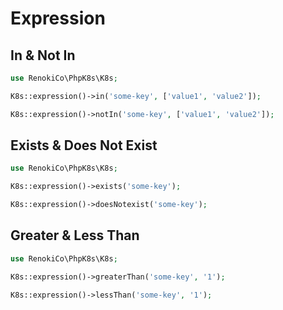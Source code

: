 # Expression

## In & Not In

```php
use RenokiCo\PhpK8s\K8s;

K8s::expression()->in('some-key', ['value1', 'value2']);

K8s::expression()->notIn('some-key', ['value1', 'value2']);
```

## Exists & Does Not Exist

```php
use RenokiCo\PhpK8s\K8s;

K8s::expression()->exists('some-key');

K8s::expression()->doesNotexist('some-key');
```

## Greater & Less Than

```php
use RenokiCo\PhpK8s\K8s;

K8s::expression()->greaterThan('some-key', '1');

K8s::expression()->lessThan('some-key', '1');
```
